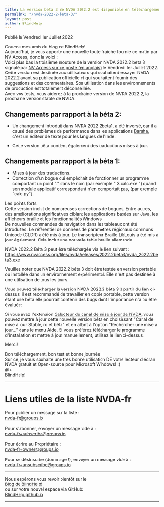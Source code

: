 ```yaml
---
title: La version beta 3 de NVDA 2022.2 est disponible en téléchargement
permalink: "/nvda-2022-2-beta-3/"
layout: post
author: BlindHelp
---
```


<footer>Publié le Vendredi Ier Juillet 2022</footer>


Coucou mes amis du blog de BlindHelp!    
Aujourd'hui, je vous apporte une nouvelle toute fraîche fournie ce matin par NV Access, donc la voici :    
Voici plus bas la troisième mouture de la version NVDA 2022.2 beta 3 signalé par  [NV Access sur ce poste (en anglais)](https://www.nvaccess.org/post/nvda-2022-2beta3/) le Vendredi Ier Juillet 2022.    
Cette version est destinée aux utilisateurs qui souhaitent essayer NVDA 2022.2 avant sa publication officielle et qui souhaitent fournir des suggestions et des commentaires. Son utilisation dans les environnements de production est totalement déconseillée.         
Avec vos tests, vous aiderez à la prochaine version de NVDA 2022.2, la prochaine version stable de NVDA.        

## Changements par rapport à la béta 2:

* Un changement introduit dans NVDA 2022.2beta1, a été inversé, car il a causé des problèmes de performance dans les applications [Baraha](https://www.baraha.com), c'est un éditeur de texte pour les langues de l'Inde.

* Cette version bêta contient également des traductions mises à jour.

## Changements par rapport à la béta 1:

* Mises à jour des traductions.
* Correction d'un bogue qui empêchait de fonctionner un programme comportant un point "." dans le nom (par exemple " 3.calc.exe ") quand son module applicatif correspondant n'en comportait pas, (par exemple "calc.py").

Les points forts    
Cette version inclut de nombreuses corrections de bogues. Entre autres, des améliorations significatives ciblant les applications basées sur Java, les afficheurs braille et les fonctionnalités Windows.    
De nouvelles commandes de navigation dans les tableaux ont été introduites. Le référentiel de données de paramètres régionaux communs Unicode (CLDR) a été mis à jour. Le transcripteur Braille LibLouis a été mis à jour également. Cela inclut une nouvelle table braille allemande.    

NVDA 2022.2 Béta 3 peut être téléchargée via le lien suivant : <https://www.nvaccess.org/files/nvda/releases/2022.2beta3/nvda_2022.2beta3.exe>

Veuillez noter que NVDA 2022.2 béta 3 doit être testée en version portable ou installée dans un environnement expérimental. Elle n'est pas destinée à une utilisation de tous les jours.    

Vous pouvez télécharger la version NVDA 2022.3 bêta 3 à partir du  lien ci-dessus, il est recommandé de travailler en copie portable, cette version étant une béta elle pourrait contenir des bugs dont l'importance n'a pu être évaluée:    

Si vous avez l'extension [Sélecteur du canal de mise à jour de NVDA](https://blindhelp.github.io/updateChannel/), vous pouvez mettre à jour cette nouvelle version bêta en choisissant "Canal de mise à jour Stable, rc et bêta" et en allant à l'option "Rechercher une mise à jour..." dans le menu Aide. Si vous préférez télécharger le programme d'installation et mettre à jour manuellement, utilisez le lien ci-dessus.

Merci!  

Bon téléchargement, bon test et bonne journée !    
Sur ce, je vous souhaite une très bonne utilisation DE votre lecteur d'écran NVDA gratuit et Open-source pour Microsoft Windows! :)    
@+    
BlindHelp!    

---

# Liens utiles de la liste NVDA-fr #

Pour publier un message sur la liste :    
[nvda-fr@groups.io](mailto:nvda-fr@groups.io)    
<br>
Pour s'abonner, envoyer un message vide à :    
[nvda-fr+subscribe@groups.io](mailto:nvda-fr+subscribe@groups.io)    
<br>
Pour écrire au Propriétaire :    
[nvda-fr+owner@groups.io](mailto:nvda-fr+owner@groups.io)    
<br>
Pour se désinscrire (dommage !), envoyer un message vide à :    
[nvda-fr+unsubscribe@groups.io](mailto:nvda-fr+unsubscribe@groups.io)    

---

Nous espérons vous revoir bientôt sur le      
[Blog de BlindHelp!](http://blindhelp.blogspot.fr/)                    
ou sur  votre nouvel espace via GitHub:                     
[BlindHelp.github.io](https://blindhelp.github.io)                    

---